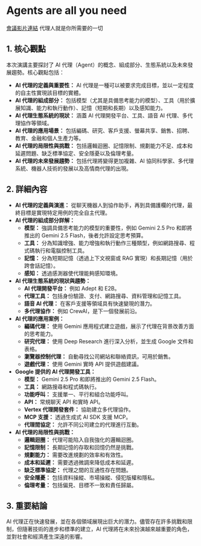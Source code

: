 # Agents are all you need
[會議影片連結](https://www.youtube.com/watch?v=Fbq2ty_3kDY)
代理人就是你所需要的一切

## 1. 核心觀點

本次演講主要探討了 AI 代理（Agent）的概念、組成部分、生態系統以及未來發展趨勢。核心觀點包括：

*   **AI 代理的定義與重要性：** AI 代理是一種可以被要求完成目標，並以一定程度的自主性實現該目標的實體。
*   **AI 代理的組成部分：** 包括模型（尤其是具備思考能力的模型）、工具（用於擴展知識、能力和執行動作）、記憶（短期和長期）以及感知能力。
*   **AI 代理生態系統的現狀：** 涵蓋 AI 代理開發平台、工具、語音 AI 代理、多代理協作等領域。
*   **AI 代理的應用場景：** 包括編碼、研究、客戶支援、螢幕共享、銷售、招聘、教育、金融和個人生產力等。
*   **AI 代理的局限性與挑戰：** 包括邏輯迴圈、記憶限制、規劃能力不足、成本和延遲問題、缺乏標準協定、安全隱憂以及倫理考量。
*   **AI 代理的未來發展趨勢：** 包括代理將變得更加複雜、AI 協同科學家、多代理系統、機器人技術的發展以及高情商代理的出現。

## 2. 詳細內容

*   **AI 代理的定義與演進：** 從聊天機器人到協作助手，再到具備護欄的代理，最終目標是實現特定用例的完全自主代理。
*   **AI 代理的組成部分詳解：**
    *   **模型：** 強調具備思考能力的模型的重要性，例如 Gemini 2.5 Pro 和即將推出的 Gemini 2.5 Flash，後者允許設定思考預算。
    *   **工具：** 分為知識增強、能力增強和執行動作三種類型，例如網路搜尋、程式碼執行和電腦控制工具。
    *   **記憶：** 分為短期記憶（透過上下文視窗或 RAG 實現）和長期記憶（用於跨會話記憶）。
    *   **感知：** 透過感測器使代理能夠感知環境。
*   **AI 代理生態系統的現狀與趨勢：**
    *   **AI 代理開發平台：** 例如 Adept 和 E2B。
    *   **代理工具：** 包括身份驗證、支付、網路搜尋、資料管理和記憶工具。
    *   **語音 AI 代理：** 在客戶支援等領域具有快速變現的潛力。
    *   **多代理協作：** 例如 CrewAI，是下一個發展前沿。
*   **AI 代理的應用案例：**
    *   **編碼代理：** 使用 Gemini 應用程式建立遊戲，展示了代理在背景改善方面的思考能力。
    *   **研究代理：** 使用 Deep Research 進行深入分析，並生成 Google 文件和表格。
    *   **瀏覽器控制代理：** 自動尋找公司網站和聯絡資訊，可用於銷售。
    *   **遊戲代理：** 使用 Gemini 實時 API 提供遊戲建議。
*   **Google 提供的 AI 代理開發工具：**
    *   **模型：** Gemini 2.5 Pro 和即將推出的 Gemini 2.5 Flash。
    *   **工具：** 網路搜尋和程式碼執行。
    *   **功能呼叫：** 支援單一、平行和組合功能呼叫。
    *   **API：** 常規聊天 API 和實時 API。
    *   **Vertex 代理開發套件：** 協助建立多代理協作。
    *   **MCP 支援：** 透過生成式 AI SDK 支援 MCP。
    *   **代理間協定：** 允許不同公司建立的代理進行互動。
*   **AI 代理的局限性與挑戰：**
    *   **邏輯迴圈：** 代理可能陷入自我強化的邏輯迴圈。
    *   **記憶限制：** 長期記憶的存取和回憶仍然是挑戰。
    *   **規劃能力：** 需要改進規劃的效率和有效性。
    *   **成本和延遲：** 需要透過微調來降低成本和延遲。
    *   **缺乏標準協定：** 代理之間的互通性存在問題。
    *   **安全隱憂：** 包括資料操縱、市場操縱、侵犯版權和隱私。
    *   **倫理考量：** 包括偏見、目標不一致和責任歸屬。

## 3. 重要結論

AI 代理正在快速發展，並在各個領域展現出巨大的潛力。儘管存在許多挑戰和限制，但隨著技術的進步和標準的建立，AI 代理將在未來扮演越來越重要的角色，並對社會和經濟產生深遠的影響。
